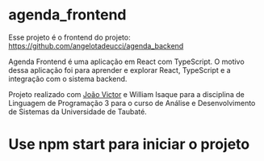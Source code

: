 # agenda_frontend

Esse projeto é o frontend do projeto: https://github.com/angelotadeucci/agenda_backend


Agenda Frontend é uma aplicação em React com TypeScript.
O motivo dessa aplicação foi para aprender e explorar React, TypeScript e a integração com o sistema backend.

Projeto realizado com [João Victor](https://github.com/joaovictorpsantos "João Victor") e William Isaque para a disciplina de Linguagem de Programação 3 para o curso de Análise e Desenvolvimento de Sistemas da Universidade de Taubaté.

# Use npm start para iniciar o projeto
